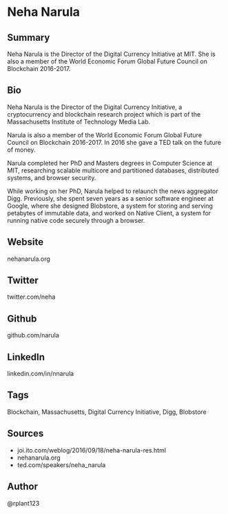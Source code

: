 # Neha Narula

## Summary
Neha Narula is the Director of the Digital Currency Initiative at MIT. She is also a member of the World Economic Forum Global Future Council on Blockchain 2016-2017.

## Bio
Neha Narula is the Director of the Digital Currency Initiative, a cryptocurrency and blockchain research project which is part of the Massachusetts Institute of Technology Media Lab. 

Narula is also a member of the World Economic Forum Global Future Council on Blockchain 2016-2017. In 2016 she gave a TED talk on the future of money.

Narula completed her PhD and Masters degrees in Computer Science at MIT, researching scalable multicore and partitioned databases, distributed systems, and browser security.

While working on her PhD, Narula helped to relaunch the news aggregator Digg. Previously, she spent seven years as a senior software engineer at Google, where she designed Blobstore, a system for storing and serving petabytes of immutable data, and worked on Native Client, a system for running native code securely through a browser.

## Website
nehanarula.org

## Twitter
twitter.com/neha

## Github
github.com/narula

## LinkedIn
linkedin.com/in/nnarula

## Tags
Blockchain, Massachusetts, Digital Currency Initiative, Digg, Blobstore

## Sources
- joi.ito.com/weblog/2016/09/18/neha-narula-res.html
- nehanarula.org
- ted.com/speakers/neha_narula

## Author
@rplant123
